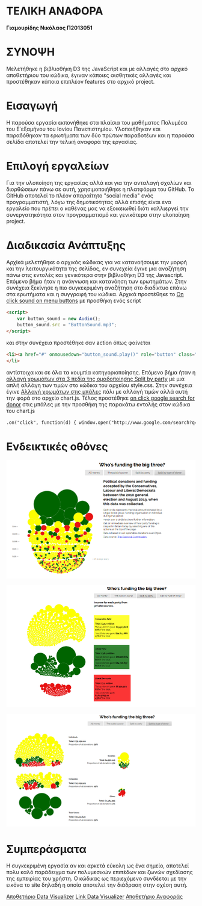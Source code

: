 # ΤΕΛΙΚΗ ΑΝΑΦΟΡΑ
**Γιαμουρίδης Νικόλαος
Π2013051**

# ΣΥΝΟΨΗ
Μελετήθηκε η βιβλιοθήκη D3 της JavaScript και με αλλαγές στο αρχικό αποθετήριου του κώδικα, έγιναν κάποιες αισθητικές αλλαγές και προστέθηκαν κάποια επιπλέον features στο αρχικό project.

# Εισαγωγή
Η παρούσα εργασία εκπονήθηκε στα πλαίσια του μαθήματος Πολυμέσα του Ε΄εξαμήνου του Ιονίου Πανεπιστημίου. Υλοποιήθηκαν και παραδόθηκαν τα ερωτήματα των δύο πρώτων παραδοτέων και η παρούσα σελίδα αποτελεί την τελική αναφορά της εργασίας. 

# Επιλογή εργαλείων
Για την υλοποίηση της εργασίας αλλά και για την ανταλαγή σχολίων και διορθώσεων πάνω σε αυτή, χρησιμοποιήθηκε η πλατφόρμα του GitHub. To GitHub αποτελεί το πλέον απαραίτητο "social media" ενός προγραμματιστή, λόγω  της δημοτικότητας αλλά επισής είναι ενα εργαλείο που πρέπει ο καθένας μας να εξοικειωθεί διότι καλλιεργεί την συνεργατηκότητα στον προγραμματισμό και γενικότερα στην υλοποίηση project.

# Διαδικασία Ανάπτυξης
Αρχίκά μελετήθηκε ο αρχικός κώδικας για να κατανοήσουμε την μορφή και την λειτουργικότητα της σελίδας, εν συνεχεία έγινε μια αναζήτηση πάνω στις εντολές και γενικότερα στην βιβλιοθήκη D3 της Javascript. Επόμενο βήμα ήταν η ανάγνωση και  κατανόηση των ερωτημάτων. Στην συνέχεια ξεκίνησε η πιο συγκεκριμένη αναζήτηση στο διαδίκτυο επάνω στα ερωτήματα και η συγγραφή του κώδικα.
Αρχικά προστέθηκε το [On click sound on menu buttons](https://github.com/DIYamYam/D3js-uk-political-donations/blob/master/index.html) με προσθήκη ενός script 
```markdown
<script>
    var button_sound = new Audio();
    button_sound.src = "ButtonSound.mp3";
</script>
```
και στην συνέχεια προστέθηκε σαν action όπως φαίνεται 
```markdown 
<li><a href="#" onmousedown="button_sound.play()" role="button" class="pure-button switch" id="all-donations">All money</a>
</li>
```
αντίστοιχα και σε όλα τα κουμπία κατηγοριοποίησης. Επόμενο βήμα ήταν η [αλλαγή χρωμάτων στα 3 πεδία της ομαδοποίησης Split by party](https://github.com/DIYamYam/D3js-uk-political-donations/blob/master/style.css) με μια απλή αλλάγη των τιμών στο κώδικα του αρχείου style.css. Στην συνέχεια έγινε [Αλλαγή χρωμάτων στις μπάλες](https://github.com/DIYamYam/D3js-uk-political-donations/blob/master/chart.js) πάλι με αλλάγή τιμών αλλά αυτή την φορά στο αρχείο chart.js. Τέλος προστέθηκε [on click google search for donor](https://github.com/DIYamYam/D3js-uk-political-donations/blob/master/chart.js) στις μπάλες με την προσθήκη της παρακάτω εντολής στον κώδικα του chart.js
```markdown
.on("click", function(d) { window.open("http://www.google.com/search?q=" + d.donor);});
```
# Ενδεικτικές οθόνες

![Screenshot1]( https://github.com/DIYamYam/FinalReport/blob/master/Screenshot(1).png )

![Screenshot2]( https://github.com/DIYamYam/FinalReport/blob/master/Screenshot(2).png )

![Screenshot3]( https://github.com/DIYamYam/FinalReport/blob/master/Screenshot(3).png )

# Συμπεράσματα
Η συγκεκριμένη εργασία αν και αρκετά εύκολη ως ένα σημείο, αποτελεί πολυ καλό παράδειγμα των πολυμεσικών επιπέδων και ζωνών σχεδίασης της εμπειρίας του χρήστη. Ο κώδικας ως περιεχόμενο συνδέεται με την εικόνα το site δηλαδή η οποία αποτελεί την διάδραση στην σχέση αυτή.




[Αποθετήριο Data Visualizer](https://github.com/DIYamYam/D3js-uk-political-donations)
[Link Data Visualizer](https://diyamyam.github.io/D3js-uk-political-donations/)
[Αποθετήριο Αναφοράς](https://github.com/DIYamYam/FinalReport)

